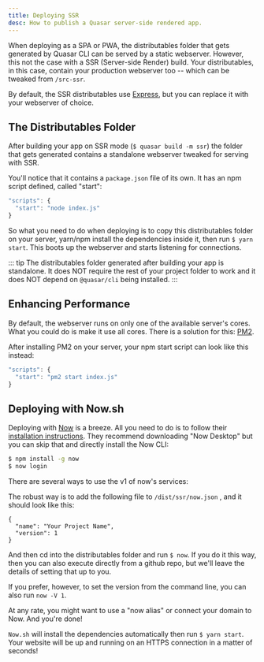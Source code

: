 ```yaml
---
title: Deploying SSR
desc: How to publish a Quasar server-side rendered app.
---
```

When deploying as a SPA or PWA, the distributables folder that gets generated by Quasar CLI can be served by a static webserver. However, this not the case with a SSR (Server-side Render) build. Your distributables, in this case, contain your production webserver too -- which can be tweaked from `/src-ssr`.

By default, the SSR distributables use [Express](https://expressjs.com/), but you can replace it with your webserver of choice.

## The Distributables Folder
After building your app on SSR mode (`$ quasar build -m ssr`) the folder that gets generated contains a standalone webserver tweaked for serving with SSR.

You'll notice that it contains a `package.json` file of its own. It has an npm script defined, called "start":

```js
"scripts": {
  "start": "node index.js"
}
```

So what you need to do when deploying is to copy this distributables folder on your server, yarn/npm install the dependencies inside it, then run `$ yarn start`. This boots up the webserver and starts listening for connections.

::: tip
The distributables folder generated after building your app is standalone. It does NOT require the rest of your project folder to work and it does NOT depend on `@quasar/cli` being installed.
:::

## Enhancing Performance
By default, the webserver runs on only one of the available server's cores. What you could do is make it use all cores. There is a solution for this: [PM2](http://pm2.keymetrics.io/).

After installing PM2 on your server, your npm start script can look like this instead:
```js
"scripts": {
  "start": "pm2 start index.js"
}
```

## Deploying with Now.sh
Deploying with [Now](https://zeit.co/now) is a breeze. All you need to do is to follow their [installation instructions](https://zeit.co/now#get-started). They recommend downloading "Now Desktop" but you can skip that and directly install the Now CLI:

```bash
$ npm install -g now
$ now login
```

There are several ways to use the v1 of now's services:

The robust way is to add the following file to `/dist/ssr/now.json` , and it should look like this:
```
{
  "name": "Your Project Name",
  "version": 1
}
```

And then cd into the distributables folder and run `$ now`. If you do it this way, then you can also execute directly from a github repo, but we'll leave the details of setting that up to you.

If you prefer, however, to set the version from the command line, you can also run `now -V 1`.

At any rate, you might want to use a "now alias" or connect your domain to Now. And you're done!

`Now.sh` will install the dependencies automatically then run `$ yarn start`. Your website will be up and running on an HTTPS connection in a matter of seconds!
